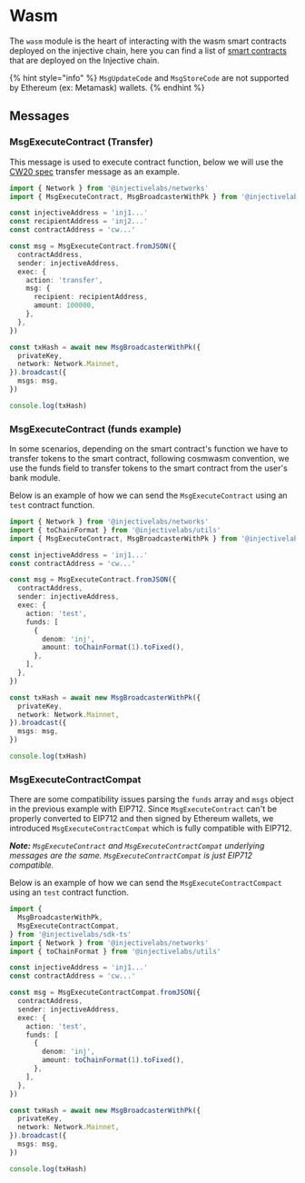 # Wasm

The `wasm` module is the heart of interacting with the wasm smart contracts deployed on the injective chain, here you can find a list of [smart contracts](https://injscan.com/smart-contracts/) that are deployed on the Injective chain.

{% hint style="info" %}
`MsgUpdateCode` and `MsgStoreCode` are not supported by Ethereum (ex: Metamask) wallets.
{% endhint %}

## Messages

### MsgExecuteContract (Transfer)

This message is used to execute contract function, below we will use the [CW20 spec](https://github.com/CosmWasm/cw-plus/blob/main/packages/cw20/README.md) transfer message as an example.

```ts
import { Network } from '@injectivelabs/networks'
import { MsgExecuteContract, MsgBroadcasterWithPk } from '@injectivelabs/sdk-ts'

const injectiveAddress = 'inj1...'
const recipientAddress = 'inj2...'
const contractAddress = 'cw...'

const msg = MsgExecuteContract.fromJSON({
  contractAddress,
  sender: injectiveAddress,
  exec: {
    action: 'transfer',
    msg: {
      recipient: recipientAddress,
      amount: 100000,
    },
  },
})

const txHash = await new MsgBroadcasterWithPk({
  privateKey,
  network: Network.Mainnet,
}).broadcast({
  msgs: msg,
})

console.log(txHash)
```

### MsgExecuteContract (funds example)

In some scenarios, depending on the smart contract's function we have to transfer tokens to the smart contract, following cosmwasm convention, we use the funds field to transfer tokens to the smart contract from the user's bank module.

Below is an example of how we can send the `MsgExecuteContract` using an `test` contract function.

```ts
import { Network } from '@injectivelabs/networks'
import { toChainFormat } from '@injectivelabs/utils'
import { MsgExecuteContract, MsgBroadcasterWithPk } from '@injectivelabs/sdk-ts'

const injectiveAddress = 'inj1...'
const contractAddress = 'cw...'

const msg = MsgExecuteContract.fromJSON({
  contractAddress,
  sender: injectiveAddress,
  exec: {
    action: 'test',
    funds: [
      {
        denom: 'inj',
        amount: toChainFormat(1).toFixed(),
      },
    ],
  },
})

const txHash = await new MsgBroadcasterWithPk({
  privateKey,
  network: Network.Mainnet,
}).broadcast({
  msgs: msg,
})

console.log(txHash)
```

### MsgExecuteContractCompat

There are some compatibility issues parsing the `funds` array and `msgs` object in the previous example with EIP712. Since `MsgExecuteContract` can't be properly converted to EIP712 and then signed by Ethereum wallets, we introduced `MsgExecuteContractCompat` which is fully compatible with EIP712.

_**Note:**_ _`MsgExecuteContract` and `MsgExecuteContractCompat` underlying messages are the same. `MsgExecuteContractCompat` is just EIP712 compatible._

Below is an example of how we can send the `MsgExecuteContractCompact` using an `test` contract function.

```ts
import {
  MsgBroadcasterWithPk,
  MsgExecuteContractCompat,
} from '@injectivelabs/sdk-ts'
import { Network } from '@injectivelabs/networks'
import { toChainFormat } from '@injectivelabs/utils'

const injectiveAddress = 'inj1...'
const contractAddress = 'cw...'

const msg = MsgExecuteContractCompat.fromJSON({
  contractAddress,
  sender: injectiveAddress,
  exec: {
    action: 'test',
    funds: [
      {
        denom: 'inj',
        amount: toChainFormat(1).toFixed(),
      },
    ],
  },
})

const txHash = await new MsgBroadcasterWithPk({
  privateKey,
  network: Network.Mainnet,
}).broadcast({
  msgs: msg,
})

console.log(txHash)
```
